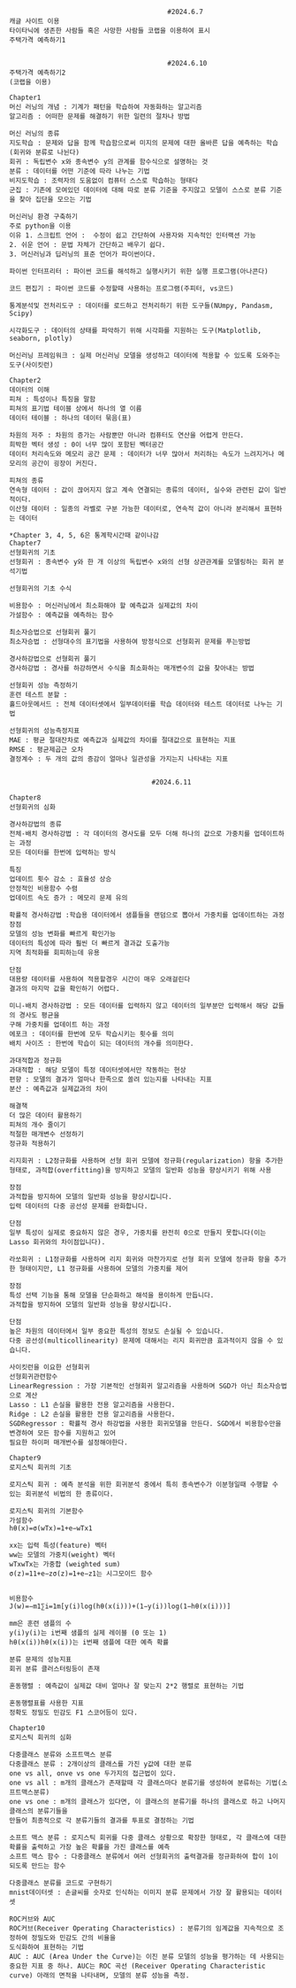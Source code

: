  
                                            #2024.6.7 
    캐글 사이트 이용
    타이타닉에 생존한 사람들 혹은 사망한 사람들 코랩을 이용하여 표시
    주택가격 예측하기1


                                            #2024.6.10
    주택가격 예측하기2
    (코랩을 이용)

    Chapter1
    머신 러닝의 개념 : 기계가 패턴을 학습하여 자동화하는 알고리즘
    알고리즘 : 어떠한 문제를 해결하기 위한 일련의 절차나 방법

    머신 러닝의 종류
    지도학습 : 문제와 답을 함께 학습함으로써 미지의 문제에 대한 올바른 답을 예측하는 학습(회귀와 분류로 나뉜다)
    회귀 : 독립변수 x와 종속변수 y의 관계를 함수식으로 설명하는 것
    분류 : 데이터를 어떤 기준에 따라 나누는 기법
    비지도학습 : 조력자의 도움없이 컴퓨터 스스로 학습하는 형태다
    군집 : 기존에 모여있던 데이터에 대해 따로 분류 기준을 주지않고 모델이 스스로 분류 기준을 찾아 집단을 모으는 기법

    머신러닝 환경 구축하기
    주로 python을 이용
    이유 1. 스크립트 언어 :  수정이 쉽고 간단하여 사용자와 지속적인 인터랙션 가능
    2. 쉬운 언어 : 문법 자체가 간단하고 배우기 쉽다.
    3. 머신러닝과 딥러닝의 표준 언어가 파이썬이다.
    
    파이썬 인터프리터 : 파이썬 코드를 해석하고 실행시키기 위한 실행 프로그램(아나콘다)

    코드 편집기 : 파이썬 코드를 수정할때 사용하는 프로그램(주피터, vs코드)

    통계분석및 전처리도구 : 데이터를 로드하고 전처리하기 위한 도구들(NUmpy, Pandasm, Scipy)
    
    시각화도구 : 데이터의 상태를 파악하기 위해 시각화를 지원하는 도구(Matplotlib, seaborn, plotly)

    머신러닝 프레임워크 : 실제 머신러닝 모델을 생성하고 데이터에 적용할 수 있도록 도와주는 도구(사이킷런)

    Chapter2
    데이터의 이해
    피쳐 : 특성이나 특징을 말함
    피쳐의 표기법 테이블 상에서 하나의 열 이름
    데이터 테이블 : 하나의 데이터 묶음(표)

    차원의 저주 : 차원의 증가는 사람뿐만 아니라 컴퓨터도 연산을 어렵게 만든다.
    희박한 벡터 생성 : 0이 너무 많이 포함된 벡터공간
    데이터 처리속도와 메모리 공간 문제 : 데이터가 너무 많아서 처리하는 속도가 느려지거나 메모리의 공간이 굉장이 커진다.

    피쳐의 종류
    연속형 데이터 : 값이 끊어지지 않고 계속 연결되는 종류의 데이터, 실수와 관련된 값이 일반적이다.
    이산형 데이터 : 일종의 라벨로 구분 가능한 데이터로, 연속적 값이 아니라 분리해서 표현하는 데이터

    *Chapter 3, 4, 5, 6은 통계학시간때 같이나감
    Chapter7
    선형회귀의 기초
    선형회귀 : 종속변수 y와 한 개 이상의 독립변수 x와의 선형 상관관계를 모델링하는 회귀 분석기법

    선형회귀의 기초 수식

    비용함수 : 머신러닝에서 최소화해야 할 예측값과 실제값의 차이
    가설함수 : 예측값을 예측하는 함수

    최소자승법으로 선형회귀 풀기
    최소자승법 : 선형대수의 표기법을 사용하여 방정식으로 선형회귀 문제를 푸는방법

    경사하강법으로 선형회귀 풀기
    경사하강법 : 경사를 하강하면서 수식을 최소화하는 매개변수의 값을 찾아내는 방법

    선형회귀 성능 측정하기
    훈련 테스트 분할 : 
    홀드아웃메서드 : 전체 데이터셋에서 일부데이터를 학습 데이터와 테스트 데이터로 나누는 기법

    선형회귀의 성능측정지표
    MAE : 평균 절대잔차로 예측값과 실제값의 차이를 절대값으로 표현하는 지표
    RMSE : 평균제곱근 오차
    결정계수 : 두 개의 값의 증감이 얼마나 일관성을 가지는지 나타내는 지표


                                        #2024.6.11
    
    Chapter8
    선형회귀의 심화

    경사하강법의 종류
    전체-배치 경사하강법 : 각 데이터의 경사도를 모두 더해 하나의 값으로 가중치를 업데이트하는 과정
    모든 데이터를 한번에 입력하는 방식

    특징
    업데이트 횟수 감소 : 효율성 상승
    안정적인 비용함수 수렴
    업데이트 속도 증가 : 메모리 문제 유의

    확률적 경사하강법 :학습용 데이터에서 샘플들을 랜덤으로 뽑아서 가중치를 업데이트하는 과정
    장점
    모델의 성능 변화를 빠르게 확인가능
    데이터의 특성에 따라 훨씬 더 빠르게 결과값 도출가능
    지역 최적화를 회피하는데 유용

    단점
    대용량 데이터를 사용하여 적용할경우 시간이 매우 오래걸린다
    결과의 마지막 값을 확인하기 어렵다.

    미니-배치 경사하강법 : 모든 데이터를 입력하지 않고 데이터의 일부분만 입력해서 해당 값들의 경사도 평균을
    구해 가중치를 업데이트 하는 과정
    에포크 : 데이터를 한번에 모두 학습시키는 횟수를 의미
    배치 사이즈 : 한번에 학습이 되는 데이터의 개수를 의미한다.

    과대적합과 정규화
    과대적합 : 해당 모델이 특정 데이터셋에서만 작동하는 현상
    편향 : 모델의 결과가 얼마나 한족으로 쏠려 있는지를 나타내는 지표
    분산 : 예측값과 실제값과의 차이

    해결책
    더 많은 데이터 활용하기
    피쳐의 개수 줄이기
    적절한 매개변수 선정하기
    정규화 적용하기

    리지회귀 : L2정규화를 사용하며 선형 회귀 모델에 정규화(regularization) 항을 추가한 형태로, 과적합(overfitting)을 방지하고 모델의 일반화 성능을 향상시키기 위해 사용

    장점
    과적합을 방지하여 모델의 일반화 성능을 향상시킵니다.
    입력 데이터의 다중 공선성 문제를 완화합니다.

    단점
    일부 특성이 실제로 중요하지 않은 경우, 가중치를 완전히 0으로 만들지 못합니다(이는 Lasso 회귀와의 차이점입니다).

    라쏘회귀 : L1정규화를 사용하며 리지 회귀와 마찬가지로 선형 회귀 모델에 정규화 항을 추가한 형태이지만, L1 정규화를 사용하여 모델의 가중치를 제어

    장점
    특성 선택 기능을 통해 모델을 단순화하고 해석을 용이하게 만듭니다.
    과적합을 방지하여 모델의 일반화 성능을 향상시킵니다.

    단점
    높은 차원의 데이터에서 일부 중요한 특성의 정보도 손실될 수 있습니다.
    다중 공선성(multicollinearity) 문제에 대해서는 리지 회귀만큼 효과적이지 않을 수 있습니다.

    사이킷런을 이요한 선형회귀
    선형회귀관련함수
    LinearRegression : 가장 기본적인 선형회귀 알고리즘을 사용하며 SGD가 아닌 최소자승법으로 계산
    Lasso : L1 손실을 활용한 전용 알고리즘을 사용한다.
    Ridge : L2 손실을 활용한 전용 알고리즘을 사용한다.
    SGDRegressor : 확률적 경사 하강법을 사용한 회귀모델을 만든다. SGD에서 비용함수만을 변경하여 모든 함수를 지원하고 있어
    필요한 하이퍼 매개번수를 설정해야한다.

    Chapter9
    로지스틱 회귀의 기초

    로지스틱 회귀 : 예측 분석을 위한 회귀분석 중에서 특히 종속변수가 이분형일때 수행할 수 있는 회귀분석 비법의 한 종류이다.
    
    로지스틱 회귀의 기본함수
    가설함수
    hθ​(x)=σ(wTx)=1+e−wTx1​

    xx는 입력 특성(feature) 벡터
    ww는 모델의 가중치(weight) 벡터
    wTxwTx는 가중합 (weighted sum)
    σ(z)=11+e−zσ(z)=1+e−z1​는 시그모이드 함수


    비용함수
    J(w)=−m1​∑i=1m​[y(i)log(hθ​(x(i)))+(1−y(i))log(1−hθ​(x(i)))]

    mm은 훈련 샘플의 수
    y(i)y(i)는 i번째 샘플의 실제 레이블 (0 또는 1)
    hθ(x(i))hθ​(x(i))는 i번째 샘플에 대한 예측 확률

    분류 문제의 성능지표
    회귀 분류 클러스터링등이 존재

    혼동행렬 : 예측값이 실제값 대비 얼마나 잘 맞는지 2*2 행렬로 표현하는 기법

    혼동행렬표를 사용한 지표
    정확도 정밀도 민감도 F1 스코어등이 있다.

    Chapter10
    로지스틱 회귀의 심화

    다중클래스 분류와 소프트맥스 분류
    다중클래스 분류 : 2개이상의 클래스를 가진 y값에 대한 분류
    one vs all, onve vs one 두가지의 접근법이 있다.
    one vs all : m개의 클래스가 존재할때 각 클래스마다 분류기를 생성하여 분류하는 기법(소프트맥스분류)
    one vs one : m개의 클래스가 있다면, 이 클래스의 분류기를 하나의 클래스로 하고 나머지 클래스의 분류기들을
    만들어 최종적으로 각 분류기들의 결과를 투표로 결정하는 기법

    소프트 맥스 분류 : 로지스틱 회귀를 다중 클래스 상황으로 확장한 형태로, 각 클래스에 대한 확률을 출력하고 가장 높은 확률을 가진 클래스를 예측
    소프트 맥스 함수 : 다중클래스 분류에서 여러 선형회귀의 출력결과를 정규화하여 합이 1이 되도록 만드는 함수

    다중클래스 분류를 코드로 구현하기
    mnist데이터셋 : 손글씨를 숫자로 인식하는 이미지 분류 문제에서 가장 잘 활용되는 데이터셋

    ROC커브와 AUC
    ROC커브(Receiver Operating Characteristics) : 분류기의 임계값을 지속적으로 조정하여 정밀도와 민감도 간의 비율을
    도식화하여 표현하는 기법
    AUC : AUC (Area Under the Curve)는 이진 분류 모델의 성능을 평가하는 데 사용되는 중요한 지표 중 하나. AUC는 ROC 곡선 (Receiver Operating Characteristic curve) 아래의 면적을 나타내며, 모델의 분류 성능을 측정.


